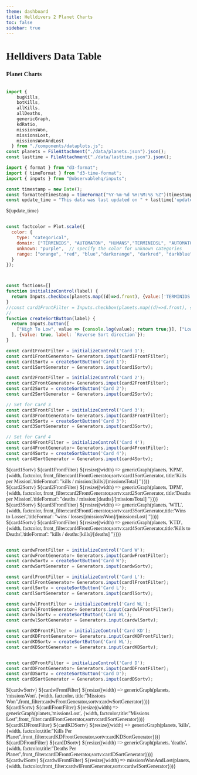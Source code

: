 ```yaml
---
theme: dashboard
title: Helldivers 2 Planet Charts
toc: false
sidebar: true
---
```



# Helldivers Data Table
### Planet Charts
<style>
  
@import url('https://fonts.googleapis.com/css2?family=Goldman&display=swap');

@import url('https://fonts.googleapis.com/css2?family=Rationale&display=swap');
body{ 
  font-family: 'Goldman' !important;
}
.card, .big {
  font-family: 'Goldman' !important;
}
[class*="inputs"] {
  font-family: 'Rationale' !important;
}
[class*="plot"] {
  font-family: 'Goldman' !important;
}
</style>

```js

import {
    bugKills,
    botKills,
    allKills,
    allDeaths,
    genericGraph,
    kdRatio,
    missionsWon,
    missionsLost,
    missionsWonAndLost
  } from "./components/dataplots.js";
const planets = FileAttachment("./data/planets.json").json();
const lasttime = FileAttachment("./data/lasttime.json").json();
```
```js
import { format } from "d3-format";
import { timeFormat } from "d3-time-format";
import { inputs } from "@observablehq/inputs";

const timestamp = new Date();
const formattedTimestamp = timeFormat("%Y-%m-%d %H:%M:%S %Z")(timestamp);
const update_time = "This data was last updated on " + lasttime['update_time'];


```

${update_time}

```js

const factcolor = Plot.scale({
  color: {
    type: "categorical",
    domain: ["TERMINIDS", "AUTOMATON", "HUMANS","TERMINIDSL", "AUTOMATONL", "HUMANSL"],  // specify known categories directly
    unknown: "purple",  // specify the color for unknown categories
    range: ["orange", "red", "blue","darkorange", "darkred", "darkblue"],  // colors for TERMINIDS, AUTOMATON, and HUMANS
  }
});




```




```js
const factions=[]
function initializeControl(label) {
  return Inputs.checkbox(planets.map((d)=>d.front), {value:['TERMINIDS','AUTOMATON'],unique:true,label: `Filter by  front`});
}
//const card1FrontFilter = Inputs.checkbox(planets.map((d)=>d.front), {label: `Filter by  front`});
//
function createSortButton(label) {
  return Inputs.button([
    ["High To Low", value => {console.log(value); return true;}], ["Low To High", value => {console.log(value); return false;}]
  ], {value: true, label: `Reverse Sort direction`});
}

const card1FrontFilter = initializeControl('Card 1');
const card1FrontGenerator= Generators.input(card1FrontFilter);
const card1Sortv = createSortButton('Card 1');
const card1SortGenerator = Generators.input(card1Sortv);

const card2FrontFilter = initializeControl('Card 2');
const card2FrontGenerator= Generators.input(card2FrontFilter);
const card2Sortv = createSortButton('Card 2');
const card2SortGenerator = Generators.input(card2Sortv);

// Set for Card 3
const card3FrontFilter = initializeControl('Card 3');
const card3FrontGenerator= Generators.input(card3FrontFilter);
const card3Sortv = createSortButton('Card 3');
const card3SortGenerator = Generators.input(card3Sortv);

// Set for Card 4
const card4FrontFilter = initializeControl('Card 4');
const card4FrontGenerator= Generators.input(card4FrontFilter);
const card4Sortv = createSortButton('Card 4');
const card4SortGenerator = Generators.input(card4Sortv);


```

<div class="grid grid-cols-2">

  <div class="card">
  ${card1Sortv}
  ${card1FrontFilter}
    ${resize((width) => genericGraph(planets, 'KPM', {width,  factcolor, front_filter:card1FrontGenerator,sortv:card1SortGenerator, title:'Kills per Mission','titleFormat': "kills / mission:[kills]/[missionsTotal] "}))}
  </div>
  <div class="card">
    ${card2Sortv}
  ${card2FrontFilter}
    ${resize((width) => genericGraph(planets, 'DPM', {width, factcolor,   front_filter:card2FrontGenerator,sortv:card2SortGenerator, title:'Deaths per Mission','titleFormat': "deaths / mission:[deaths]/[missionsTotal] "}))}
  </div>
  <div class="card">
    ${card3Sortv}
  ${card3FrontFilter}
    ${resize((width) => genericGraph(planets, 'WTL', {width, factcolor,  front_filter:card3FrontGenerator,sortv:card3SortGenerator,title:'Wins to Losses','titleFormat': "wins / losses:[missionsWon]/[missionsLost] "}))}
  </div>
    <div class="card">
      ${card4Sortv}
  ${card4FrontFilter}
    ${resize((width) => genericGraph(planets, 'KTD', {width, factcolor, front_filter:card4FrontGenerator,sortv:card4SortGenerator,title:'Kills to Deaths','titleFormat': "kills / deaths:[kills]/[deaths] "}))}
  </div>
</div>

```js

const cardwFrontFilter = initializeControl('Card W');
const cardwFrontGenerator= Generators.input(cardwFrontFilter);
const cardwSortv = createSortButton('Card W');
const cardwSortGenerator = Generators.input(cardwSortv);

const cardlFrontFilter = initializeControl('Card L');
const cardlFrontGenerator= Generators.input(cardlFrontFilter);
const cardlSortv = createSortButton('Card L');
const cardlSortGenerator = Generators.input(cardlSortv);

const cardwlFrontFilter = initializeControl('Card WL');
const cardwlFrontGenerator= Generators.input(cardwlFrontFilter);
const cardwlSortv = createSortButton('Card WL');
const cardwlSortGenerator = Generators.input(cardwlSortv);

const cardKDFrontFilter = initializeControl('Card KD');
const cardKDFrontGenerator= Generators.input(cardKDFrontFilter);
const cardKDSortv = createSortButton('Card WL');
const cardKDSortGenerator = Generators.input(cardKDSortv);


const cardDFrontFilter = initializeControl('Card D');
const cardDFrontGenerator= Generators.input(cardDFrontFilter);
const cardDSortv = createSortButton('Card D');
const cardDSortGenerator = Generators.input(cardDSortv);
```

<div class="grid grid-cols-2">
  <div class="card">
      ${cardwSortv}
      ${cardwFrontFilter}
    ${resize((width) => genericGraph(planets, 'missionsWon', {width, factcolor, title:"Missions Won",front_filter:cardwFrontGenerator,sortv:cardwSortGenerator}))}
  </div>
  <div class="card">
      ${cardlSortv}
      ${cardlFrontFilter}
    ${resize((width) => genericGraph(planets,'missionsLost', {width, factcolor,title:"Missions Lost",front_filter:cardlFrontGenerator,sortv:cardlSortGenerator}))}
  </div>
  <div class="card">
    ${cardKDFrontFilter}
    ${cardKDSortv}
    ${resize((width) => genericGraph(planets, 'kills',{width, factcolor,title:"Kills Per Planet",front_filter:cardKDFrontGenerator,sortv:cardKDSortGenerator}))}
  </div>
    <div class="card">
     ${cardDFrontFilter}
     ${cardDSortv}
    ${resize((width) => genericGraph(planets, 'deaths',{width, factcolor,title:"Deaths Per Planet",front_filter:cardDFrontGenerator,sortv:cardDSortGenerator}))}
  </div>
</div>


<div class="grid grid-cols-1">
<div class="card">
      ${cardwlSortv}
      ${cardwlFrontFilter}
    ${resize((width) => missionsWonAndLost(planets, {width, factcolor,front_filter:cardwlFrontGenerator,sortv:cardwlSortGenerator}))}
  </div>
  </div>

